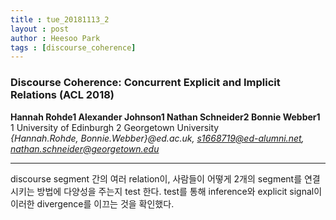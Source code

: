 ```yaml
---
title : tue_20181113_2
layout : post
author : Heesoo Park
tags : [discourse_coherence]
---
```


<h3>Discourse Coherence: Concurrent Explicit and Implicit Relations  (ACL 2018)</h3>


<p>

<b>Hannah Rohde1 Alexander Johnson1 Nathan Schneider2 Bonnie Webber1</b><br/>
1 University of Edinburgh 2 Georgetown University<br/>
<em>{Hannah.Rohde, Bonnie.Webber}@ed.ac.uk, s1668719@ed-alumni.net, nathan.schneider@georgetown.edu</em>





</p>

<hr />
<p>
discourse segment 간의 여러 relation이, 사람들이 어떻게 2개의 segment를 연결시키는 방법에 다양성을 주는지 test 한다. test를 통해 inference와 explicit signal이 이러한 divergence를 이끄는 것을 확인했다.
</p>
